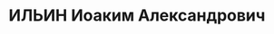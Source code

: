 ---
title: ИЛЬИН Иоаким Александрович
description: 'Род. в 1893, Бурятия, Аларский р-н, улус Кандей [?], бурят. Проживал:
  Свердловская обл., РСФСР, п. Пышма. Пышминский электролитный завод, директор

  Арестован 14.11.1937. Приговор: 21.01.1938 – 15 лет ИТЛ'
---